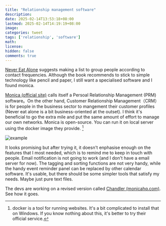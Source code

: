 ```yaml
---
title: "Relationship management software"
description: 
date: 2025-02-14T13:53:18+08:00
lastmod: 2025-02-14T14:19:19+08:00
image: 
categories: tweet
tags: ['relationship', 'software']
math: 
license: 
hidden: false
comments: true
---
```


[Never Eat Alone](/en/skill/right-sider/#keith-ferrazzi-tahl-raz---never-eat-alone--and-other-secrets-to-success-one-relationship-at-a-time) suggests making a list to group people according to contact frequencies. Although the book recommends to stick to simple technology like pencil and paper, I still want a specialised software and I found monica.

[Monica (official site)](https://www.monicahq.com/) calls itself a Persoal Relationship Management (PRM) software。On the other hand, Customer Relationship Management（CRM）is for people in the business sector to mangement their customer profiles (Never eat alone is a bit business-oriented at the outset). I think it's beneficial to go the extra mile and put the same amount of effort to manage our own networks. Monica is open-source. You can run it on local server using the docker image they provide. [^1] 

![example](https://www.monicahq.com/img/dashboard.png)

It looks promising but after trying it, it doesn't enphasise enough on the features that I most needed, which is to remind me to keep in touch with people. Email notification is not going to work (and I don't have a email server for now). The tagging and sorting functions are not very handy, while the handy event reminder panel can be replaced by other calendar software. It's usable, but there should be some simpler tools that satisfy my needs. Maybe just pure text files.

The devs are working on a revised version called [Chandler (monicahq.com)](https://www.monicahq.com/blog/chandler-is-in-beta). See how it goes.

[^1]: docker is a tool for running websites. It's a bit complicated to install that on  Windows. If you know nothing about this, it's better to try their official service.

